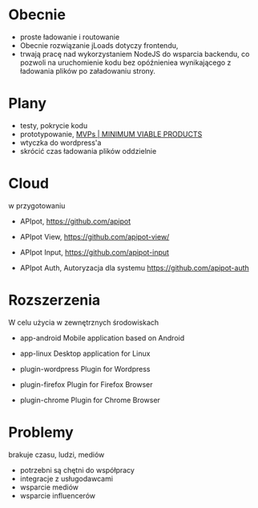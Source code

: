 # Obecnie

+ proste ładowanie i routowanie
+ Obecnie rozwiązanie jLoads dotyczy frontendu, 
+ trwają pracę nad wykorzystaniem NodeJS do wsparcia backendu, co pozwoli na uruchomienie kodu bez opóźnieniea wynikającego z ładowania plików po załadowaniu strony.

# Plany

+ testy, pokrycie kodu
+ prototypowanie, [MVPs | MINIMUM VIABLE PRODUCTS](https://www.mvps.dev/)
+ wtyczka do wordpress'a
+ skrócić czas ładowania plików oddzielnie

# Cloud
 w przygotowaniu

+ APIpot,
  https://github.com/apipot

+ APIpot View,
  https://github.com/apipot-view/

+ APIpot Input,
  https://github.com/apipot-input

+ APIpot Auth, Autoryzacja dla systemu 
  https://github.com/apipot-auth

# Rozszerzenia
W celu użycia w zewnętrznych środowiskach

+ app-android
Mobile application based on Android

+ app-linux
Desktop application for Linux

+ plugin-wordpress
Plugin for Wordpress

+ plugin-firefox
Plugin for Firefox Browser

+ plugin-chrome
Plugin for Chrome Browser




# Problemy
brakuje czasu, ludzi, mediów

+ potrzebni są chętni do współpracy
+ integracje z usługodawcami
+ wsparcie mediów
+ wsparcie influencerów
